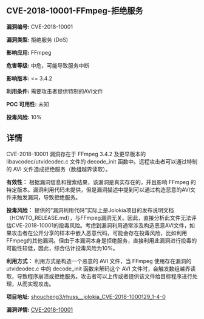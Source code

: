 ## CVE-2018-10001-FFmpeg-拒绝服务

**漏洞编号:** CVE-2018-10001

**漏洞类型:** 拒绝服务 (DoS)

**影响应用:** FFmpeg

**危害等级:** 中危，可能导致服务中断

**影响版本:** <= 3.4.2

**利用条件:** 需要攻击者提供特制的AVI文件

**POC 可用性:** 未知

**投毒风险:** 10%

## 详情

CVE-2018-10001 漏洞存在于 FFmpeg 3.4.2 及更早版本的 libavcodec/utvideodec.c 文件的 decode_init 函数中。远程攻击者可以通过特制的 AVI 文件造成拒绝服务（数组越界读取）。

**有效性：**
根据漏洞信息和搜索结果，该漏洞是真实存在的，并且影响 FFmpeg 的特定版本。漏洞利用代码未提供，但是漏洞描述中提到可以通过构造恶意的AVI文件来触发漏洞，导致拒绝服务。

**投毒风险：**
提供的“漏洞利用代码”实际上是Jolokia项目的发布说明文档（HOWTO_RELEASE.md），与FFmpeg漏洞无关。因此，直接分析此文件无法评估CVE-2018-10001的投毒风险。考虑到漏洞利用通常涉及构造恶意AVI文件，如果攻击者在公开分享的样本中嵌入恶意代码，可能会存在投毒风险，比如利用FFmpeg的其他漏洞。但由于本漏洞本身是拒绝服务，直接利用此漏洞进行投毒的可能性较低，因此，综合估计投毒风险为10%。

**利用方式：**
利用方式是构造一个恶意的 AVI 文件，当 FFmpeg 使用存在漏洞的 utvideodec.c 中的 decode_init 函数来解码这个 AVI 文件时，会触发数组越界读取，导致程序崩溃或拒绝服务。攻击者可以上传或者提供该文件给目标程序进行处理，从而实现攻击。

**项目地址:** [shoucheng3/rhuss__jolokia_CVE-2018-1000129_1-4-0](https://github.com/shoucheng3/rhuss__jolokia_CVE-2018-1000129_1-4-0)

**漏洞详情:** [CVE-2018-10001](https://nvd.nist.gov/vuln/detail/CVE-2018-10001)